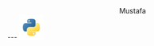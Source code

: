 <center>Mustafa</center>
---
<p1 align="center"><img src="python.png"
    alt="Python"
    width="50px"
    height="50px"
    style="text-align: center;">
</p1>
